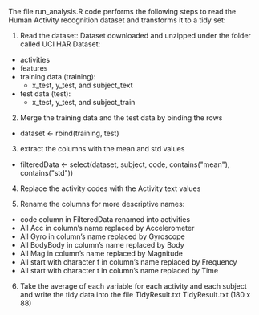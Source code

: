 The file run_analysis.R code performs the following steps to read the Human Activity recognition dataset and transforms it to a tidy set:

1. Read the dataset:
  Dataset downloaded and unzipped under the folder called UCI HAR Dataset:

  * activities
  * features
  * training data (training): 
    + x_test, y_test, and subject_text
  * test data (test):
    + x_test, y_test, and subject_train
    
2. Merge the training data and the test data by binding the rows
  * dataset <- rbind(training, test)
  
3. extract the columns with the mean and std values
  * filteredData <- select(dataset, subject, code, contains("mean"), contains("std"))
  
4. Replace the activity codes with the Activity text values

5. Rename the columns for more descriptive names:
  * code column in FilteredData renamed into activities
  * All Acc in column’s name replaced by Accelerometer
  * All Gyro in column’s name replaced by Gyroscope
  * All BodyBody in column’s name replaced by Body
  * All Mag in column’s name replaced by Magnitude
  * All start with character f in column’s name replaced by Frequency
  * All start with character t in column’s name replaced by Time
  
6. Take the average of each variable for each activity and each subject and write the tidy data into the file TidyResult.txt
  TidyResult.txt (180 x 88)

  


